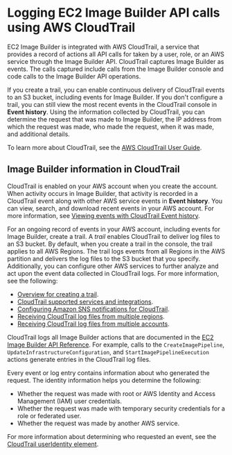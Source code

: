 # Logging EC2 Image Builder API calls using AWS CloudTrail<a name="log-cloudtrail"></a>

EC2 Image Builder is integrated with AWS CloudTrail, a service that provides a record of actions all API calls for taken by a user, role, or an AWS service through the Image Builder API\. CloudTrail captures Image Builder as events\. The calls captured include calls from the Image Builder console and code calls to the Image Builder API operations\. 

If you create a trail, you can enable continuous delivery of CloudTrail events to an S3 bucket, including events for Image Builder\. If you don't configure a trail, you can still view the most recent events in the CloudTrail console in **Event history**\. Using the information collected by CloudTrail, you can determine the request that was made to Image Builder, the IP address from which the request was made, who made the request, when it was made, and additional details\.

To learn more about CloudTrail, see the [AWS CloudTrail User Guide](https://docs.aws.amazon.com/awscloudtrail/latest/userguide/cloudtrail-user-guide.html)\.

## Image Builder information in CloudTrail<a name="service-name-info-in-cloudtrail"></a>

CloudTrail is enabled on your AWS account when you create the account\. When activity occurs in Image Builder, that activity is recorded in a CloudTrail event along with other AWS service events in **Event history**\. You can view, search, and download recent events in your AWS account\. For more information, see [Viewing events with CloudTrail Event history](https://docs.aws.amazon.com/awscloudtrail/latest/userguide/view-cloudtrail-events.html)\.

For an ongoing record of events in your AWS account, including events for Image Builder, create a trail\. A *trail* enables CloudTrail to deliver log files to an S3 bucket\. By default, when you create a trail in the console, the trail applies to all AWS Regions\. The trail logs events from all Regions in the AWS partition and delivers the log files to the S3 bucket that you specify\. Additionally, you can configure other AWS services to further analyze and act upon the event data collected in CloudTrail logs\. For more information, see the following:
+ [Overview for creating a trail](https://docs.aws.amazon.com/awscloudtrail/latest/userguide/cloudtrail-create-and-update-a-trail.html)\.
+ [CloudTrail supported services and integrations](https://docs.aws.amazon.com/awscloudtrail/latest/userguide/cloudtrail-aws-service-specific-topics.html)\.
+ [Configuring Amazon SNS notifications for CloudTrail](https://docs.aws.amazon.com/awscloudtrail/latest/userguide/configure-sns-notifications-for-cloudtrail.html)\.
+ [Receiving CloudTrail log files from multiple regions](https://docs.aws.amazon.com/awscloudtrail/latest/userguide/receive-cloudtrail-log-files-from-multiple-regions.html)\.
+ [Receiving CloudTrail log files from multiple accounts](https://docs.aws.amazon.com/awscloudtrail/latest/userguide/cloudtrail-receive-logs-from-multiple-accounts.html)\.

CloudTrail logs all Image Builder actions that are documented in the [EC2 Image Builder API Reference](https://docs.aws.amazon.com/imagebuilder/latest/APIReference/)\. For example, calls to the `CreateImagePipeline`, `UpdateInfrastructureConfiguration`, and `StartImagePipelineExecution` actions generate entries in the CloudTrail log files\.

Every event or log entry contains information about who generated the request\. The identity information helps you determine the following:
+ Whether the request was made with root or AWS Identity and Access Management \(IAM\) user credentials\.
+ Whether the request was made with temporary security credentials for a role or federated user\.
+ Whether the request was made by another AWS service\.

For more information about determining who requested an event, see the [CloudTrail userIdentity element](https://docs.aws.amazon.com/awscloudtrail/latest/userguide/cloudtrail-event-reference-user-identity.html)\.